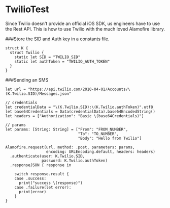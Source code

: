 # TwilioTest

Since Twilio doesn't provide an official iOS SDK, us engineers have to use the Rest API. This is how to use Twilio with the much loved Alamofire library.

###Store the SID and Auth key in a constants file.

```
struct K {
  struct Twilio {
    static let SID = "TWILIO_SID"
    static let authToken = "TWILIO_AUTH_TOKEN" 
  }
}
```

###Sending an SMS

```
let url = "https://api.twilio.com/2010-04-01/Accounts/\(K.Twilio.SID)/Messages.json"
    
// credentials
let credentialData = "\(K.Twilio.SID):\(K.Twilio.authToken)".utf8
let base64Credentials = Data(credentialData).base64EncodedString()
let headers = ["Authorization": "Basic \(base64Credentials)"]

// params
let params: [String: String] = ["From": "FROM_NUMBER",
                                "To": "TO_NUMBER",
                                "Body": "Hello from Twilio"]

Alamofire.request(url, method: .post, parameters: params,
                  encoding: URLEncoding.default, headers: headers)
  .authenticate(user: K.Twilio.SID,
                password: K.Twilio.authToken)
  .responseJSON { response in
    
    switch response.result {
    case .success:
      print("success \(response)")
    case .failure(let error):
      print(error)
    }
}

```

